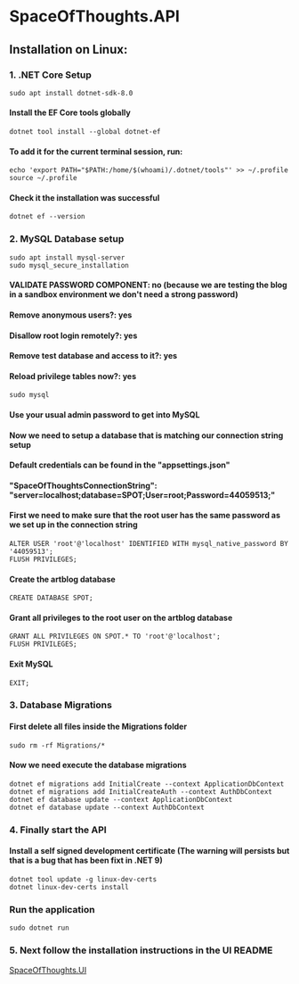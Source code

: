 # SpaceOfThoughts.API

## Installation on Linux:

### 1. .NET Core Setup
	
	sudo apt install dotnet-sdk-8.0

#### Install the EF Core tools globally

	dotnet tool install --global dotnet-ef

#### To add it for the current terminal session, run:

	echo 'export PATH="$PATH:/home/$(whoami)/.dotnet/tools"' >> ~/.profile
	source ~/.profile

#### Check it the installation was successful

	dotnet ef --version

### 2. MySQL Database setup 

	sudo apt install mysql-server 
	sudo mysql_secure_installation

#### VALIDATE PASSWORD COMPONENT: no (because we are testing the blog in a sandbox environment we don't need a strong password)
#### Remove anonymous users?: yes
#### Disallow root login remotely?: yes
#### Remove test database and access to it?: yes
#### Reload privilege tables now?: yes

	sudo mysql

#### Use your usual admin password to get into MySQL
#### Now we need to setup a database that is matching our connection string setup 
#### Default credentials can be found in the "appsettings.json" 
#### "SpaceOfThoughtsConnectionString": "server=localhost;database=SPOT;User=root;Password=44059513;"

#### First we need to make sure that the root user has the same password as we set up in the connection string
	
	ALTER USER 'root'@'localhost' IDENTIFIED WITH mysql_native_password BY '44059513';
	FLUSH PRIVILEGES;

#### Create the artblog database
	
	CREATE DATABASE SPOT;

#### Grant all privileges to the root user on the artblog database
	
	GRANT ALL PRIVILEGES ON SPOT.* TO 'root'@'localhost';
	FLUSH PRIVILEGES;

#### Exit MySQL
	
	EXIT;

### 3. Database Migrations

#### First delete all files inside the Migrations folder

	sudo rm -rf Migrations/*


#### Now we need execute the database migrations

	dotnet ef migrations add InitialCreate --context ApplicationDbContext
	dotnet ef migrations add InitialCreateAuth --context AuthDbContext
	dotnet ef database update --context ApplicationDbContext
	dotnet ef database update --context AuthDbContext



### 4. Finally start the API

#### Install a self signed development certificate (The warning will persists but that is a bug that has been fixt in .NET 9)

	dotnet tool update -g linux-dev-certs
	dotnet linux-dev-certs install

### Run the application

	sudo dotnet run

### 5. Next follow the installation instructions in the UI README

[SpaceOfThoughts.UI](https://github.com/jfauser1395/SpaceOfThoughts.UI?tab=readme-ov-file)

	
